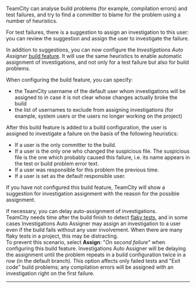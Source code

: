 [//]: # (title: Investigations Auto Assigner)
[//]: # (auxiliary-id: Investigations Auto Assigner)

TeamCity can analyse build problems (for example, compilation errors) and test failures, and try to find a committer to blame for the problem using a number of heuristics.

For test failures, there is a suggestion to assign an investigation to this user: you can review the suggestion and assign the user to investigate the failure.

In addition to suggestions, you can now configure the _Investigations Auto Assigner_ [build feature](adding-build-features.md). It will use the same heuristics to enable automatic assignment of investigations, and not only for a test failure but also for build problems.

When configuring the build feature, you can specify:
* the TeamCity username of the default user whom investigations will be assigned to in case it is not clear whose changes actually broke the build
* the list of usernames to exclude from assigning investigations (for example, system users or the users no longer working on the project)

After this build feature is added to a build configuration, the user is assigned to investigate a failure on the basis of the following heuristics:
* If a user is the only committer to the build.
* If a user is the only one who changed the suspicious file. The suspicious file is the one which probably caused this failure, i.e. its name appears in the test or build problem error text.
* If a user was responsible for this problem the previous time.
* If a user is set as the default responsible user.

If you have not configured this build feature, TeamCity will show a suggestion for investigation assignment with the reason for the possible assignment.

<anchor name="delay-auto-assign"/>

If necessary, you can delay auto-assignment of investigations.   
TeamCity needs time after the build finish to detect [flaky tests](viewing-tests-and-configuration-problems.md#Flaky+Tests), and in some cases Investigations Auto Assigner may assign an investigation to a user even if the build fails without any user involvement. When there are many flaky tests in a project, this may be distracting.   
To prevent this scenario, select __Assign__: "_On second failure_" when configuring this build feature. Investigations Auto Assigner will be delaying the assignment until the problem repeats in a build configuration twice in a row (in the default branch). This option affects only failed tests and "Exit code" build problems; any compilation errors will be assigned with an investigation right on the first failure.

__ __
